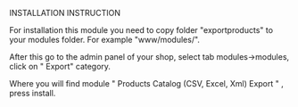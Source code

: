 INSTALLATION INSTRUCTION

For installation this module you need to copy folder "exportproducts" to your
modules folder. For example "www/modules/".

After this go to the admin panel of your shop, select tab modules->modules, click 
on  " Export"   category.

Where you will find module  " Products Catalog (CSV, Excel, Xml) Export " , press install.